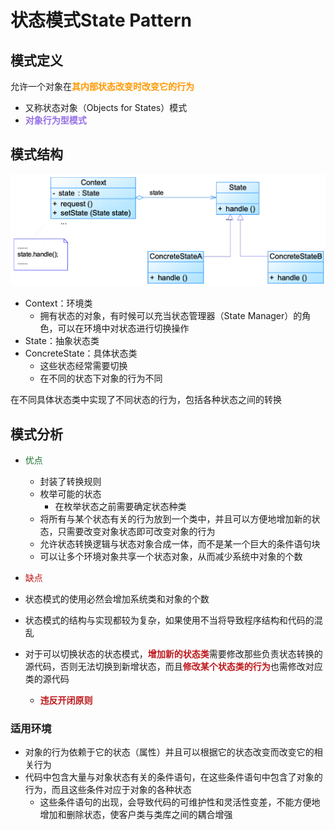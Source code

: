# 状态模式State Pattern

## 模式定义

允许一个对象在<font color=#FF9900>**其内部状态改变时改变它的行为**</font>

- 又称状态对象（Objects for States）模式
- <font color=#956FE7>**对象行为型模式**</font>

## 模式结构

![img](assets/6dc07db928b845b6997d5078bd5a59c0.png)

- Context：环境类 
  - 拥有状态的对象，有时候可以充当状态管理器（State Manager）的角色，可以在环境中对状态进行切换操作
- State：抽象状态类
- ConcreteState：具体状态类 
  - 这些状态经常需要切换
  - 在不同的状态下对象的行为不同

在不同具体状态类中实现了不同状态的行为，包括各种状态之间的转换

## 模式分析

- <font color=#1C7331>优点</font>
  - 封装了转换规则
  - 枚举可能的状态 	
    - 在枚举状态之前需要确定状态种类
  - 将所有与某个状态有关的行为放到一个类中，并且可以方便地增加新的状态，只需要改变对象状态即可改变对象的行为
  - 允许状态转换逻辑与状态对象合成一体，而不是某一个巨大的条件语句块
  - 可以让多个环境对象共享一个状态对象，从而减少系统中对象的个数
  
- <font color=#BE191C>缺点</font>
- 状态模式的使用必然会增加系统类和对象的个数
  
- 状态模式的结构与实现都较为复杂，如果使用不当将导致程序结构和代码的混乱
  
- 对于可以切换状态的状态模式，<font color=#BE191C>**增加新的状态类**</font>需要修改那些负责状态转换的源代码，否则无法切换到新增状态，而且<font color=#BE191C>**修改某个状态类的行为**</font>也需修改对应类的源代码 	
  
  - <font color=#BE191C>**违反开闭原则**</font>

### 适用环境

- 对象的行为依赖于它的状态（属性）并且可以根据它的状态改变而改变它的相关行为
- 代码中包含大量与对象状态有关的条件语句，在这些条件语句中包含了对象的行为，而且这些条件对应于对象的各种状态 
  - 这些条件语句的出现，会导致代码的可维护性和灵活性变差，不能方便地增加和删除状态，使客户类与类库之间的耦合增强